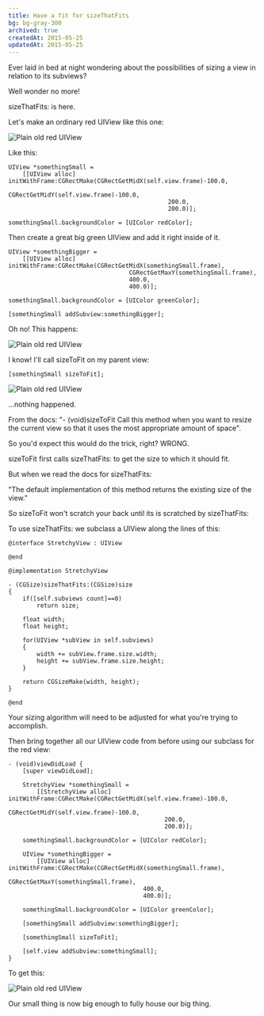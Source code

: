 ```yaml
---
title: Have a fit for sizeThatFits
bg: bg-gray-300
archived: true
createdAt: 2015-05-25
updatedAt: 2015-05-25
---
```


Ever laid in bed at night wondering about the possibilities of sizing a view in relation to its subviews?

Well wonder no more!

sizeThatFits: is here.

Let's make an ordinary red UIView like this one:

<img src="/images/posts/sizeThatFits-1.png" alt="Plain old red UIView" class="mx-auto" />

Like this:

```objc
UIView *somethingSmall =
	[[UIView alloc] initWithFrame:CGRectMake(CGRectGetMidX(self.view.frame)-100.0,
                                         	 CGRectGetMidY(self.view.frame)-100.0,
                                         	 200.0,
                                         	 200.0)];

somethingSmall.backgroundColor = [UIColor redColor];
```

Then create a great big green UIView and add it right inside of it.

```objc
UIView *somethingBigger =
	[[UIView alloc] initWithFrame:CGRectMake(CGRectGetMidX(somethingSmall.frame),
                                  CGRectGetMaxY(somethingSmall.frame),
                                  400.0,
                                  400.0)];

somethingSmall.backgroundColor = [UIColor greenColor];

[somethingSmall addSubview:somethingBigger];
```

Oh no! This happens:

<img src="/images/posts/sizeThatFits-2.png" alt="Plain old red UIView" class="mx-auto" />

I know! I'll call sizeToFit on my parent view:

```objc
[somethingSmall sizeToFit];
```

<img src="/images/posts/sizeThatFits-2.png" alt="Plain old red UIView" class="mx-auto" />

...nothing happened.

From the docs: "- (void)sizeToFit Call this method when you want to resize the current view so that it uses the most appropriate amount of space".

So you'd expect this would do the trick, right? WRONG.

sizeToFit first calls sizeThatFits: to get the size to which it should fit.

But when we read the docs for sizeThatFits:

"The default implementation of this method returns the existing size of the view."

So sizeToFit won't scratch your back until its is scratched by sizeThatFits:

To use sizeThatFits: we subclass a UIView along the lines of this:

```objc
@interface StretchyView : UIView

@end

@implementation StretchyView

- (CGSize)sizeThatFits:(CGSize)size
{
	if([self.subviews count]==0)
		return size;
  
	float width;
	float height;
  
	for(UIView *subView in self.subviews)
	{
		width += subView.frame.size.width;
		height += subView.frame.size.height;
	}
  
	return CGSizeMake(width, height);
}

@end
```

Your sizing algorithm will need to be adjusted for what you're trying to accomplish.

Then bring together all our UIView code from before using our subclass for the red view:

```objc
- (void)viewDidLoad {
	[super viewDidLoad];
  
	StretchyView *somethingSmall =
		[[StretchyView alloc] initWithFrame:CGRectMake(CGRectGetMidX(self.view.frame)-100.0,
                                            CGRectGetMidY(self.view.frame)-100.0,
                                            200.0,
                                            200.0)];
  
	somethingSmall.backgroundColor = [UIColor redColor];
  
	UIView *somethingBigger =
 		[[UIView alloc] initWithFrame:CGRectMake(CGRectGetMidX(somethingSmall.frame),
                                      CGRectGetMaxY(somethingSmall.frame),
                                      400.0,
                                      400.0)];
  
	somethingSmall.backgroundColor = [UIColor greenColor];
  
	[somethingSmall addSubview:somethingBigger];
  
	[somethingSmall sizeToFit];
  
	[self.view addSubview:somethingSmall];
}
```

To get this:

<img src="/images/posts/sizeThatFits-3.png" alt="Plain old red UIView" class="mx-auto" />

Our small thing is now big enough to fully house our big thing.



